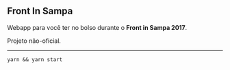 Front In Sampa
---

Webapp para você ter no bolso durante o **Front in Sampa 2017**.

Projeto não-oficial.

***

```
yarn && yarn start
```
